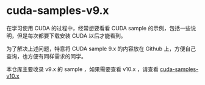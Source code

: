 
# cuda-samples-v9.x

在学习使用 CUDA 的过程中，经常想要看看 CUDA sample 的示例，包括一些说明，但是每次都要下载安装 CUDA 以后才能看到。

为了解决上述问题，特意将 CUDA sample 9.x 的内容放在 Github 上，方便自己查询，也方便有同样需求的同学。

本仓库主要收录 v9.x 的 sample ，如果需要查看 v10.x ，请查看 [cuda-samples-v10.x](https://github.com/erdong/cuda-samples-v10.x)
